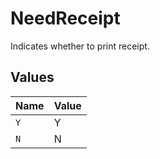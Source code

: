 # NeedReceipt

Indicates whether to print receipt.



## Values

| Name  | Value |
| ----- | ----- |
| `Y`   | Y     |
| `N`   | N     |